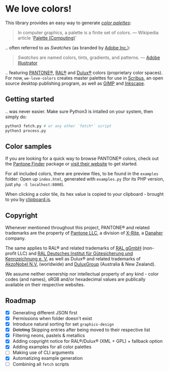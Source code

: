 # We love colors!
This library provides an easy way to generate [*color palettes*](https://www.etymonline.com/search?q=Palette):

> In computer graphics, a palette is a finite set of colors.
> — Wikipedia article '[Palette (Computing)](https://en.wikipedia.org/wiki/Palette_(computing))'

.. often referred to as *Swatches* (as branded by [Adobe Inc.](https://www.adobe.com)):

> *Swatches* are named colors, tints, gradients, and patterns.
> — [Adobe Illustrator](https://helpx.adobe.com/illustrator/using/using-creating-swatches.html)

.. featuring [PANTONE®](https://www.pantone.com), [RAL®](https://www.ral-farben.de) and [Dulux®](https://www.dulux.com.au) colors (proprietary color spaces). For now, `we-love-colors` creates master palettes for use in [Scribus](https://www.scribus.net), an open source desktop publishing program, as well as [GIMP](https://www.gimp.org) and [Inkscape](https://inkscape.org).

## Getting started
.. was never easier. Make sure Python3 is intalled on your system, then simply do:

```bash
python3 fetch.py # or any other `fetch*` script
python3 process.py
```

## Color samples
If you are looking for a quick way to browse PANTONE® colors, check out the [Pantone Finder](https://github.com/picorana/Pantone_finder) package or [visit their website](https://picorana.github.io/Pantone_finder) to get started.

For all included colors, there are preview files, to be found in the `examples` folder: Open up `index.html`, generated with `examples.py` (for its PHP version, just `php -S localhost:8000`).

When clicking a color tile, its hex value is copied to your clipboard - brought to you by [clipboard.js](https://github.com/zenorocha/clipboard.js).

## Copyright
Whenever mentioned throughout this project, PANTONE® and related trademarks are the property of [Pantone LLC](https://www.pantone.com), a division of [X-Rite](https://www.xrite.com), a [Danaher](https://www.danaher.com) company.

The same applies to RAL® and related trademarks of [RAL gGmbH](https://www.ral-farben.de) (non-profit LLC) and [RAL Deutsches Institut für Gütesicherung und Kennzeichnung e. V.](https://www.ral.de) as well as Dulux® and related trademarks of [AkzoNobel N.V.](https://www.akzonobel.com) (worldwide) and [DuluxGroup](https://www.dulux.com.au) (Australia & New Zealand).

We assume neither ownership nor intellectual property of any kind - color codes (and names), sRGB and/or hexadecimal values are publically available on their respective websites.

## Roadmap
- [x] Generating different JSON first
- [x] Permissions when folder doesn't exist
- [x] Introduce natural sorting for set `graphics-design`
- [x] ~~Deleting~~ Skipping entries after being moved to their respective list
- [x] Filtering neons, pastels & metallics
- [x] Adding copyright notice for RAL®/Dulux® (XML + GPL) + fallback option
- [x] Adding examples for all color palettes
- [ ] Making use of CLI arguments
- [x] Automatizing example generation
- [ ] Combining all `fetch` scripts
